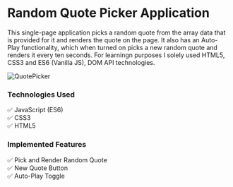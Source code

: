 # Random Quote Picker Application

This single-page application picks a random quote from the array data that is provided for it and renders the quote on the page. It also has an Auto-Play functionality, which when turned on picks a new random quote and renders it every ten seconds. For learningn purposes I solely used HTML5, CSS3 and ES6 (Vanilla JS), DOM API technologies.

![QuotePicker](https://user-images.githubusercontent.com/89414746/163729189-f47d103a-686b-413b-9ab1-0721f6260ef6.jpg)

### Technologies Used
:white_check_mark: JavaScript (ES6)  
:white_check_mark: CSS3  
:white_check_mark: HTML5  
  

### Implemented Features
:white_check_mark: Pick and Render Random Quote  
:white_check_mark: New Quote Button  
:white_check_mark: Auto-Play Toggle  
  
